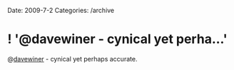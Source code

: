 Date: 2009-7-2
Categories: /archive

# ! '@davewiner - cynical yet perha...'

@<a href="http://twitter.com/davewiner">davewiner</a> - cynical yet perhaps accurate.
